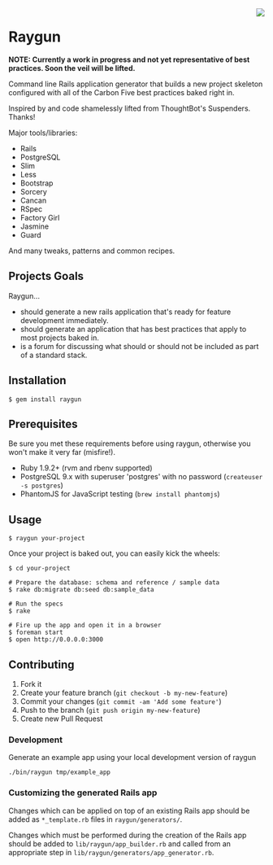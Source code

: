 <img src="https://raw.github.com/carbonfive/raygun/master/marvin.jpg" align="right"/>

# Raygun

__NOTE: Currently a work in progress and not yet representative of best practices. Soon the veil will be lifted.__

Command line Rails application generator that builds a new project skeleton configured with all of the Carbon Five
best practices baked right in.

Inspired by and code shamelessly lifted from ThoughtBot's Suspenders. Thanks!

Major tools/libraries:

* Rails
* PostgreSQL
* Slim
* Less
* Bootstrap
* Sorcery
* Cancan
* RSpec
* Factory Girl
* Jasmine
* Guard

And many tweaks, patterns and common recipes.

## Projects Goals

Raygun...

* should generate a new rails application that's ready for feature development immediately.
* should generate an application that has best practices that apply to most projects baked in.
* is a forum for discussing what should or should not be included as part of a standard stack.

## Installation

    $ gem install raygun

## Prerequisites

Be sure you met these requirements before using raygun, otherwise you won't make it very far (misfire!).

* Ruby 1.9.2+ (rvm and rbenv supported)
* PostgreSQL 9.x with superuser 'postgres' with no password (```createuser -s postgres```)
* PhantomJS for JavaScript testing (```brew install phantomjs```)

## Usage

    $ raygun your-project

Once your project is baked out, you can easily kick the wheels:

    $ cd your-project

    # Prepare the database: schema and reference / sample data
    $ rake db:migrate db:seed db:sample_data

    # Run the specs
    $ rake

    # Fire up the app and open it in a browser
    $ foreman start
    $ open http://0.0.0.0:3000

## Contributing

1. Fork it
2. Create your feature branch (`git checkout -b my-new-feature`)
3. Commit your changes (`git commit -am 'Add some feature'`)
4. Push to the branch (`git push origin my-new-feature`)
5. Create new Pull Request

### Development

Generate an example app using your local development version of raygun

    ./bin/raygun tmp/example_app

### Customizing the generated Rails app

Changes which can be applied on top of an existing Rails app should be added as `*_template.rb` files
 in `raygun/generators/`.

Changes which must be performed during the creation of the Rails app should be added to `lib/raygun/app_builder.rb`
 and called from an appropriate step in `lib/raygun/generators/app_generator.rb`.
